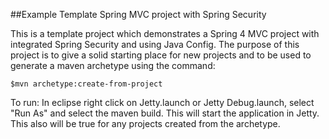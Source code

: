 ##Example Template Spring MVC project with Spring Security

This is a template project which demonstrates a Spring 4 MVC project with integrated Spring Security and using Java Config. The purpose of this project is to give a solid starting place for new projects and to be used to generate a maven archetype using the command:

    $mvn archetype:create-from-project

To run:
In eclipse right click on Jetty.launch or Jetty Debug.launch, select "Run As" and select the maven build. This will start the application in Jetty. This also will be true for any projects created from the archetype.